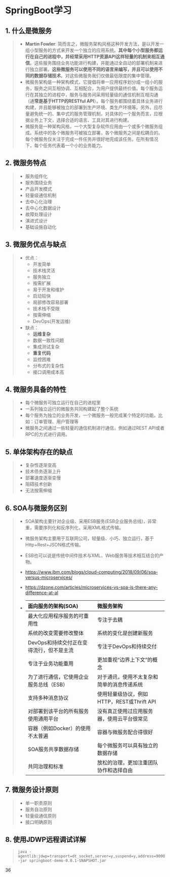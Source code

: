 # SpringBoot学习

## 1. 什么是微服务 

> * **Martin Fowler**:  简而言之，微服务架构风格这种开发方法，是以开发一组小型服务的方式来开发一个独立的应用系统。**其中每个小型服务都运行在自己的进程中，并经常采用HTTP资源API这样轻量的机制来相互通信**。这些服务围绕业务功能进行构建，并能通过全自动的部署机制来进行独立部署。**这些微服务可以使用不同的语言来编写，并且可以使用不同的数据存储技术**。对这些微服务我们仅做最低限度的集中管理。
> * 微服务架构是一种架构模式，它提倡将单一应用程序划分成一组小的服务，服务之间互相协调、互相配合，为用户提供最终价值。每个服务运行在其独立的进程中，服务与服务间采用轻量级的通信机制互相沟通（通**常是基于HTTP的RESTful API**）。每个服务都围绕着具体业务进行构建，并且能够被独立的部署到生产环境、类生产环境等。另外，应尽量避免统一的、集中式的服务管理机制，对具体的一个服务而言，应根据业务上下文，选择合适的语言、工具对其进行构建。
> * 微服务是一种架构风格，一个大型复杂软件应用由一个或多个微服务组成。系统中的各个微服务可被独立部署，各个微服务之间是松耦合的。每个微服务仅关注于完成一件任务并很好地完成该任务。在所有情况下，每个任务代表着一个小的业务能力。

## 2. 微服务特点

> * 服务组件化
> * 服务围绕业务
> * 产品开发模式
> * 轻量级通信机制
> * 去中心化治理
> * 去中心化数据设计
> * 故障处理设计
> * 演进式设计
> * 基础设施自动化

## 3. 微服务优点与缺点

> * 优点：
>   * 开发简单
>   * 技术栈灵活
>   * 服务独立
>   * 按需扩展
>   * 易于开发和维护
>   * 启动较快
>   * 局部修改容易部署
>   * 技术栈不受限
>   * 按需伸缩
>   * DevOps(开发运维)
> * 缺点：
>   * **运维复杂**
>   * 数据一致性问题
>   * 集成测试复杂
>   * **重复代码**
>   * 监控困难
>   * 分布式的复杂性
>   * 接口调用成本高

## 4. 微服务具备的特性

> * 每个微服务可独立运行在自己的进程里
> * 一系列独立运行的微服务共同构建起了整个系统 
> * 每个服务为独立的业务开发，一个微服务一般完成某个特定的功能。比如：订单管理、用户管理等
> * 微服务之间通过一些轻量的通信机制进行通信，例如通过REST API或者RPC的方式进行调用。

## 5. 单体架构存在的缺点

> * 复杂性逐渐变高
> * 技术债务逐渐上升
> * 部署速度逐渐变慢
> * 阻碍技术创新
> * 无法按需伸缩

## 6. SOA与微服务区别

> * SOA架构主要针对企业级、采用ESB服务(ESB企业服务总线)，非常重，需要序列化和反序列化，采用XML格式传输。
>
> * 微服务架构主要用于互联网公司，轻量级、小巧、独立运行，基于Http+Rest+JSON格式传输。
>
> * ESB也可以说是传统中间件技术与XML、Web服务等技术相互结合的产物。
>
> * https://www.ibm.com/blogs/cloud-computing/2018/09/06/soa-versus-microservices/
>
> * https://dzone.com/articles/microservices-vs-soa-is-there-any-difference-at-al
>
> * | **面向服务的架构**(SOA)                  | **微服务架构**                             |
>   | :--------------------------------------- | :----------------------------------------- |
>   | 最大化应用程序服务的可重用性             | 专注于去耦                                 |
>   | 系统的改变需要修改整体                   | 系统的变化是创建新服务                     |
>   | DevOps和持续交付正在变得流行，但不是主流 | 专注于DevOps和持续交付                     |
>   | 专注于业务功能重用                       | 更加重视“边界上下文”的概念                 |
>   | 为了进行通信，它使用企业服务总线（ESB）  | 对于通讯，使用不太复杂和简单的消息传递系统 |
>   | 支持多种消息协议                         | 使用轻量级协议，例如HTTP，REST或Thrift API |
>   | 对部署到该平台的所有服务使用通用平台     | 没有真正使用过应用服务器，使用云平台很常见 |
>   | 容器（例如Docker）的使用不太普遍         | 容器与微服务配合得很好                     |
>   | SOA服务共享数据存储                      | 每个微服务可以具有独立的数据存储           |
>   | 共同治理和标准                           | 放松的治理，更加注重团队协作和选择自由     |

## 7. 微服务设计原则

> * 单一职责原则
> * 服务自治原则
> * 轻量级通信原则
> * 接口明确原则

## 8. 使用JDWP远程调试详解

> ```shell
> java -agentlib:jdwp=transport=dt_socket,server=y,suspend=y,address=9090 -jar springboot-demo-0.0.1-SNAPSHOT.jar
> ```

36